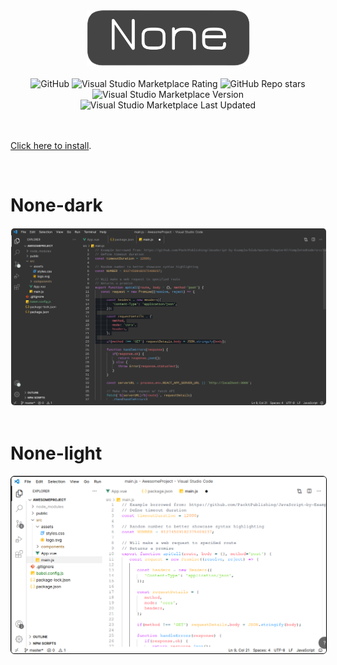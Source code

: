 <div align="center">
    <img src="./media/logo.png">
    <br/>
    <br/>
    <img alt="GitHub" src="https://img.shields.io/github/license/clowzed/none">
    <img alt="Visual Studio Marketplace Rating" src="https://img.shields.io/visual-studio-marketplace/r/clowzed.none">
    <img alt="GitHub Repo stars" src="https://img.shields.io/github/stars/clowzed/none">
    <img alt="Visual Studio Marketplace Version" src="https://img.shields.io/visual-studio-marketplace/v/clowzed.none">
    <img alt="Visual Studio Marketplace Last Updated" src="https://img.shields.io/visual-studio-marketplace/last-updated/clowzed.none">
</div>

<br />
<br />

[Click here to install](vscode:extension/clowzed.none).

<br/>
<h1>None-dark</h1>
<img style="border: 1px solid white; border-radius: 6px;" src="./media/dark.jpeg">
<br />
<br />
<h1>None-light</h1>
<img style="border: 1px solid black; border-radius: 6px;" src="./media/light.png">